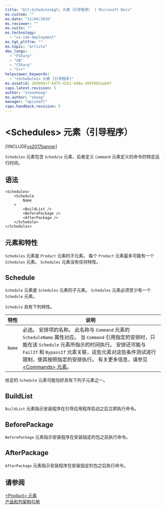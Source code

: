 ```yaml
---
title: "&lt;Schedules&gt; 元素（引导程序） | Microsoft Docs"
ms.custom: ""
ms.date: "11/04/2016"
ms.reviewer: ""
ms.suite: ""
ms.technology: 
  - "vs-ide-deployment"
ms.tgt_pltfrm: ""
ms.topic: "article"
dev_langs: 
  - "FSharp"
  - "VB"
  - "CSharp"
  - "C++"
helpviewer_keywords: 
  - "<Schedules> 元素 [引导程序]"
ms.assetid: 28d094cf-64f5-42b1-bd8a-3697082aab4f
caps.latest.revision: 5
author: "stevehoag"
ms.author: "shoag"
manager: "wpickett"
caps.handback.revision: 5
---
```

# &lt;Schedules&gt; 元素（引导程序）
[!INCLUDE[vs2017banner](../code-quality/includes/vs2017banner.md)]

`Schedules` 元素包含 `Schedule` 元素，后者定义 `Command` 元素定义的命令的特定运行时间。  
  
## 语法  
  
```  
<Schedules>  
    <Schedule  
        Name  
    >  
        <BuildList />  
        <BeforePackage />  
        <AfterPackage />  
    </Schedule>  
</Schedules>  
```  
  
## 元素和特性  
 `Schedules` 元素是 `Product` 元素的子元素。  每个 `Product` 元素最多可能有一个 `Schedules` 元素。  `Schedules` 元素没有任何特性。  
  
## Schedule  
 `Schedule` 元素是 `Schedules` 元素的子元素。  `Schedules` 元素必须至少有一个 `Schedule` 元素。  
  
 `Schedule` 具有下列特性。  
  
|特性|说明|  
|--------|--------|  
|`Name`|必选。  安排项的名称。  此名称与 `Command` 元素的 `ScheduleName` 属性对应。  当 `Command` 引用指定的安排时，只能在该 `Schedule` 元素所指示的时间执行。  安排还可能与 `FailIf` 和 `BypassIf` 元素关联，这些元素对这些条件测试进行限制，使其按照指定的安排执行。  有关更多信息，请参见 [\<Commands\> 元素](../deployment/commands-element-bootstrapper.md)。|  
  
 给定的 `Schedule` 元素可能恰好具有下列子元素之一。  
  
## BuildList  
 `BuildList` 元素指示安装程序在引导应用程序启动之后立即执行命令。  
  
## BeforePackage  
 `BeforePackage` 元素指示安装程序在安装指定的包之前执行命令。  
  
## AfterPackage  
 `AfterPackage` 元素指示安装程序在安装指定的包之后执行命令。  
  
## 请参阅  
 [\<Product\> 元素](../deployment/product-element-bootstrapper.md)   
 [产品和包架构引用](../deployment/product-and-package-schema-reference.md)